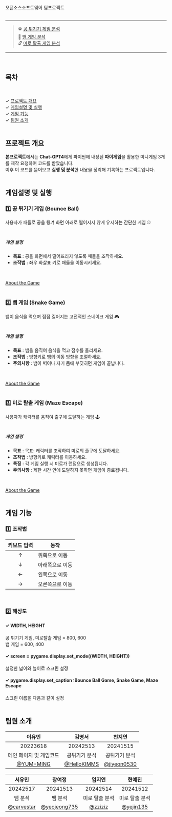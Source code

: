 오픈소스소프트웨어 팀프로젝트
<br><br>

* * *

> ⚽ [공 튀기기 게임 분석](https://github.com/YUM-MING/The-Adventures-Of-The-Seven/blob/main/%EA%B3%B5%ED%8A%80%EA%B8%B0%EA%B8%B0%20%EA%B2%8C%EC%9E%84.md)<br>
> 🐍 [뱀 게임 분석](https://github.com/YUM-MING/The-Adventures-Of-The-Seven/blob/main/%EB%B1%80%20%EA%B2%8C%EC%9E%84.md) <br>
> 🔓 [미로 탈출 게임 분석](https://github.com/YUM-MING/The-Adventures-Of-The-Seven/blob/main/%EB%AF%B8%EB%A1%9C%20%ED%83%88%EC%B6%9C%20%EA%B2%8C%EC%9E%84.md)

* * *
<br>

## 목차
<br>

✓ [프로젝트 개요](#프로젝트-개요)<br>
✓ [게임설명 및 실행](#게임설명-및-실행)<br>
✓ [게임 기능](#게임-기능)<br>
✓ [팀원 소개](#팀원-소개)<br>
<br>

## 프로젝트 개요
**본프로젝트**에서는 **Chat-GPT4**에게 파이썬에 내장된 **파이게임**을 활용한 미니게임 3개를 제작 요청하여 코드를 받았습니다. <br>
이후 이 코드를 뜯어보고 **실행 및 분석**한 내용을 정리해 기록하는 프로젝트입니다.
<br><br>

## 게임설명 및 실행
### 1️⃣ 공 튀기기 게임 (Bounce Ball)
사용자가 패들로 공을 튕겨 화면 아래로 떨어지지 않게 유지하는 간단한 게임 ⚾
<br><br>


##### 게임 설명
- **목표** : 공을 화면에서 떨어뜨리지 않도록 패들을 조작하세요.
- **조작법** : 좌우 화살표 키로 패들을 이동시키세요.
  
<br>

[About the Game](https://github.com/YUM-MING/The-Adventures-Of-The-Seven/blob/main/%EA%B3%B5%ED%8A%80%EA%B8%B0%EA%B8%B0%20%EA%B2%8C%EC%9E%84.md)
<br><br>

### 2️⃣ 뱀 게임 (Snake Game)
뱀이 음식을 먹으며 점점 길어지는 고전적인 스네이크 게임 🎮
<br><br>

##### 게임 설명
- **목표** : 뱀을 움직여 음식을 먹고 점수를 올리세요.
- **조작법** : 방향키로 뱀의 이동 방향을 조절하세요.
- **주의사항** : 뱀이 벽이나 자기 몸에 부딪히면 게임이 끝납니다.
  
<br>

[About the Game](https://github.com/YUM-MING/The-Adventures-Of-The-Seven/blob/main/%EB%B1%80%20%EA%B2%8C%EC%9E%84.md)
<br><br>

### 3️⃣ 미로 탈출 게임 (Maze Escape)
사용자가 캐릭터를 움직여 출구에 도달하는 게임 🕹
<br><br>

##### 게임 설명
- **목표** : 목표: 캐릭터를 조작하여 미로의 출구에 도달하세요.
- **조작법** : 방향키로 캐릭터를 이동하세요.
- **특징** : 각 게임 실행 시 미로가 랜덤으로 생성됩니다.
- **주의사항** : 제한 시간 안에 도달하지 못하면 게임이 종료됩니다.
  
<br>

[About the Game](https://github.com/YUM-MING/The-Adventures-Of-The-Seven/blob/main/%EB%AF%B8%EB%A1%9C%20%ED%83%88%EC%B6%9C%20%EA%B2%8C%EC%9E%84.md)
<br><br>

## 게임 기능
### 1️⃣ 조작법

|키보드 입력|동작|
|:---:|---|
|↑|위쪽으로 이동|
|↓|아래쪽으로 이동|
|←|왼쪽으로 이동|
|→|오른쪽으로 이동|

<br>

### 2️⃣ 해상도
#### ✓ WIDTH, HEIGHT
공 튀기기 게임, 미로탈출 게임 = 800, 600<br>
뱀 게임 = 600, 400
#### ✓ screen = pygame.display.set_mode((WIDTH, HEIGHT))
설정한 넓이와 높이로 스크린 설정
#### ✓ pygame.display.set_caption :Bounce Ball Game, Snake Game, Maze Escape
스크린 이름을 다음과 같이 설정
<br><br>

## 팀원 소개

|이유민|김명서|천지연|
|:---:|:---:|:---:|
|20223618|20242513|20241515|
|메인 페이지 및 게임코드|공튀기기 분석|공튀기기 분석|
|[@YUM-MING](https://github.com/YUM-MING)|[@HelloKIMMS](https://github.com/HelloKIMMS)|[@jiyeon0530](https://github.com/jiyeon0530)|

|서유민|장여정|임지연|현예진|
|:---:|:---:|:---:|:---:|
|20242517|20241513|20242514|20241512|
|뱀 분석|뱀 분석|미로 탈출 분석|미로 탈출 분석|
|[@carvestar](https://github.com/carvestar)|[@yeojeong735](https://github.com/yeojeong735)|[@zziziz](https://github.com/zziziz)|[@yejin135](https://github.com/yejin135)|
